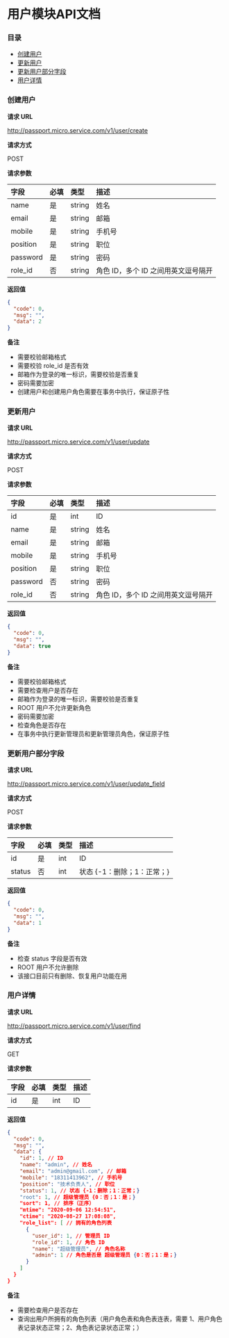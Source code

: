 # 用户模块API文档

### 目录

- [创建用户](#创建用户)
- [更新用户](#更新用户)
- [更新用户部分字段](#更新用户部分字段)
- [用户详情](#用户详情)

### 创建用户

**请求 URL**  

http://passport.micro.service.com/v1/user/create

**请求方式**  

POST  

**请求参数**  

| 字段 | 必填 | 类型 | 描述 |  
| :--- | :---- | :---- | :---- |
| name | 是 | string | 姓名 |
| email | 是 | string | 邮箱 |
| mobile | 是 | string | 手机号 |
| position | 是 | string | 职位 |
| password | 是 | string | 密码 |
| role_id | 否 | string | 角色 ID，多个 ID 之间用英文逗号隔开 |

**返回值**  

```json
{
  "code": 0,
  "msg": "",
  "data": 2
}
```  

**备注**  
- 需要校验邮箱格式
- 需要校验 role_id 是否有效
- 邮箱作为登录的唯一标识，需要校验是否重复
- 密码需要加密
- 创建用户和创建用户角色需要在事务中执行，保证原子性

### 更新用户

**请求 URL**  

http://passport.micro.service.com/v1/user/update

**请求方式**  

POST  

**请求参数**  

| 字段 | 必填 | 类型 | 描述 |  
| :--- | :---- | :---- | :---- |
| id | 是 | int | ID |
| name | 是 | string | 姓名 |
| email | 是 | string | 邮箱 |
| mobile | 是 | string | 手机号 |
| position | 是 | string | 职位 |
| password | 否 | string | 密码 |
| role_id | 否 | string | 角色 ID，多个 ID 之间用英文逗号隔开 |

**返回值**  

```json
{
  "code": 0,
  "msg": "",
  "data": true
}
```  

**备注**  
- 需要校验邮箱格式
- 需要检查用户是否存在
- 邮箱作为登录的唯一标识，需要校验是否重复
- ROOT 用户不允许更新角色
- 密码需要加密
- 检查角色是否存在
- 在事务中执行更新管理员和更新管理员角色，保证原子性

### 更新用户部分字段

**请求 URL**  

http://passport.micro.service.com/v1/user/update_field

**请求方式**  

POST  

**请求参数**  

| 字段 | 必填 | 类型 | 描述 |  
| :--- | :---- | :---- | :---- |
| id | 是 | int | ID |
| status | 否 | int | 状态 {-1：删除；1：正常；}|

**返回值**  

```json
{
  "code": 0,
  "msg": "",
  "data": 1
}
```  

**备注**  
- 检查 status 字段是否有效
- ROOT 用户不允许删除
- 该接口目前只有删除、恢复用户功能在用

### 用户详情

**请求 URL**  

http://passport.micro.service.com/v1/user/find

**请求方式**  

GET  

**请求参数**  

| 字段 | 必填 | 类型 | 描述 |  
| :--- | :---- | :---- | :---- |
| id | 是 | int | ID |

**返回值**  

```json
{
  "code": 0,                      
  "msg": "",
  "data": {
    "id": 1, // ID
    "name": "admin", // 姓名
    "email": "admin@gmail.com", // 邮箱
    "mobile": "18311413962", // 手机号
    "position": "技术负责人", // 职位
    "status": 1, // 状态 {-1：删除；1：正常；}
    "root": 1, // 超级管理员 {0：否；1：是；}
    "sort": 1, // 排序（正序）
    "mtime": "2020-09-06 12:54:51",
    "ctime": "2020-08-27 17:08:08",
    "role_list": [ // 拥有的角色列表
      {
        "user_id": 1, // 管理员 ID
        "role_id": 1, // 角色 ID
        "name": "超级管理员", // 角色名称
        "admin": 1 // 角色是否是 超级管理员 {0：否；1：是；}
      }
    ]
  }
}
```  

**备注**
- 需要检查用户是否存在
- 查询出用户所拥有的角色列表（用户角色表和角色表连表，需要 1、用户角色表记录状态正常；2、角色表记录状态正常；）
